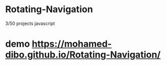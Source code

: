 # Rotating-Navigation
3/50 projects javascript
# demo https://mohamed-dibo.github.io/Rotating-Navigation/
